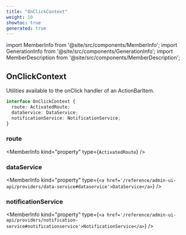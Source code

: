 ```yaml
---
title: "OnClickContext"
weight: 10
showtoc: true
generated: true
---
```

<!-- This file was generated from the Vendure source. Do not modify. Instead, re-run the "docs:build" script -->
import MemberInfo from '@site/src/components/MemberInfo';
import GenerationInfo from '@site/src/components/GenerationInfo';
import MemberDescription from '@site/src/components/MemberDescription';


## OnClickContext

<GenerationInfo sourceFile="packages/admin-ui/src/lib/core/src/providers/nav-builder/nav-builder-types.ts" sourceLine="77" packageName="@vendure/admin-ui" />

Utilities available to the onClick handler of an ActionBarItem.

```ts title="Signature"
interface OnClickContext {
  route: ActivatedRoute;
  dataService: DataService;
  notificationService: NotificationService;
}
```

<div className="members-wrapper">

### route

<MemberInfo kind="property" type={`ActivatedRoute`}   />


### dataService

<MemberInfo kind="property" type={`<a href='/reference/admin-ui-api/providers/data-service#dataservice'>DataService</a>`}   />


### notificationService

<MemberInfo kind="property" type={`<a href='/reference/admin-ui-api/providers/notification-service#notificationservice'>NotificationService</a>`}   />




</div>
